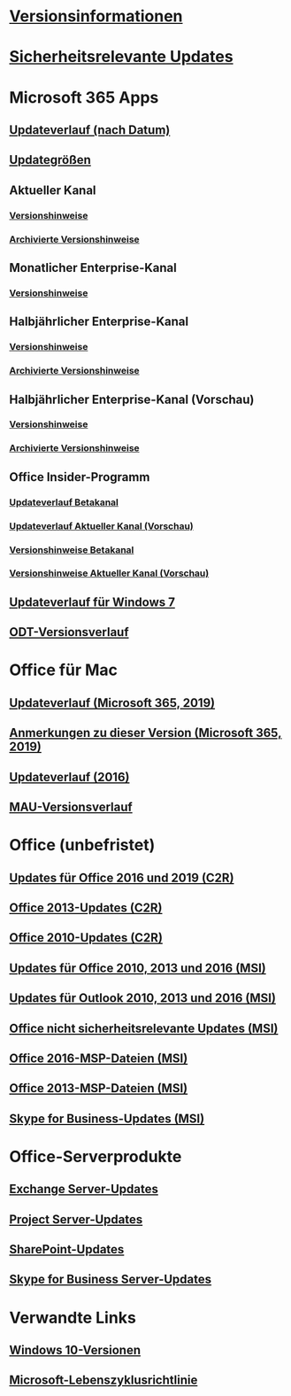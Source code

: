 # [Versionsinformationen](release-notes-microsoft365-apps.md)
# [Sicherheitsrelevante Updates](microsoft365-apps-security-updates.md)
# Microsoft 365 Apps
## [Updateverlauf (nach Datum)](update-history-microsoft365-apps-by-date.md)
## [Updategrößen](download-sizes-microsoft365-apps-updates.md)

## Aktueller Kanal
### [Versionshinweise](current-channel.md)
### [Archivierte Versionshinweise](monthly-channel-archived.md)

## Monatlicher Enterprise-Kanal
### [Versionshinweise](monthly-enterprise-channel.md)

## Halbjährlicher Enterprise-Kanal
### [Versionshinweise](semi-annual-enterprise-channel.md)
### [Archivierte Versionshinweise](semi-annual-enterprise-channel-archived.md)



## Halbjährlicher Enterprise-Kanal (Vorschau)
### [Versionshinweise](semi-annual-enterprise-channel-preview.md)
### [Archivierte Versionshinweise](semi-annual-enterprise-channel-preview-archived.md)



## Office Insider-Programm  
### [Updateverlauf Betakanal](Update-history-beta-channel.md)
### [Updateverlauf Aktueller Kanal (Vorschau)](update-history-current-channel-preview.md)
### [Versionshinweise Betakanal](beta-channel.md)
### [Versionshinweise Aktueller Kanal (Vorschau)](current-channel-preview.md)

## [Updateverlauf für Windows 7](update-history-office-Win7.md)

## [ODT-Versionsverlauf](ODT-release-history.md)

# Office für Mac
## [Updateverlauf (Microsoft 365, 2019)](update-history-office-for-mac.md)
## [Anmerkungen zu dieser Version (Microsoft 365, 2019)](release-notes-office-for-mac.md)
## [Updateverlauf (2016)](release-notes-office-2016-mac.md)
## [MAU-Versionsverlauf](release-history-microsoft-autoupdate.md)

# Office (unbefristet)
## [Updates für Office 2016 und 2019 (C2R)](update-history-office-2019.md)
## [Office 2013-Updates (C2R)](update-history-office-2013.md)
## [Office 2010-Updates (C2R)](update-history-office-2010-click-to-run.md)
## [Updates für Office 2010, 2013 und 2016 (MSI)](office-updates-msi.md)
## [Updates für Outlook 2010, 2013 und 2016 (MSI)](outlook-updates-msi.md)
## [Office nicht sicherheitsrelevante Updates (MSI)](office-MSI-non-security-updates.md)
## [Office 2016-MSP-Dateien (MSI)](msp-files-office-2016.md)
## [Office 2013-MSP-Dateien (MSI)](msp-files-office-2013.md)
## [Skype for Business-Updates (MSI)](https://docs.microsoft.com/SkypeForBusiness/sfb-client-updates)

# Office-Serverprodukte
## [Exchange Server-Updates](https://docs.microsoft.com/Exchange/new-features/build-numbers-and-release-dates)
## [Project Server-Updates](project-server-updates.md)
## [SharePoint-Updates](sharepoint-updates.md)
## [Skype for Business Server-Updates](https://docs.microsoft.com/SkypeForBusiness/sfb-server-updates)

# Verwandte Links
## [Windows 10-Versionen](https://aka.ms/windows/releaseinfo)
## [Microsoft-Lebenszyklusrichtlinie](https://support.microsoft.com/lifecycle)
